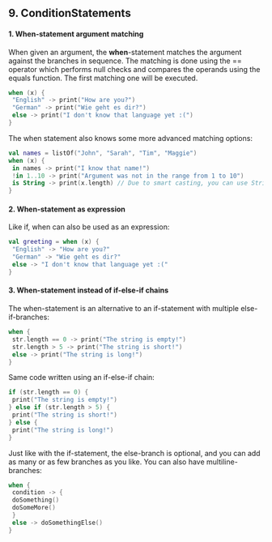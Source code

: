## 9. ConditionStatements

#### 1. When-statement argument matching

When given an argument, the __when__-statement matches the argument against the branches in sequence. The
matching is done using the == operator which performs null checks and compares the operands using the equals
function. The first matching one will be executed.


~~~Kotlin
when (x) {
 "English" -> print("How are you?")
 "German" -> print("Wie geht es dir?")
 else -> print("I don't know that language yet :(")
}
~~~

The when statement also knows some more advanced matching options:

~~~Kotlin
val names = listOf("John", "Sarah", "Tim", "Maggie")
when (x) {
 in names -> print("I know that name!")
 !in 1..10 -> print("Argument was not in the range from 1 to 10")
 is String -> print(x.length) // Due to smart casting, you can use String-functions here
}
~~~

#### 2. When-statement as expression

Like if, when can also be used as an expression:

~~~Kotlin
val greeting = when (x) {
 "English" -> "How are you?"
 "German" -> "Wie geht es dir?"
 else -> "I don't know that language yet :("
}
~~~

#### 3. When-statement instead of if-else-if chains

The when-statement is an alternative to an if-statement with multiple else-if-branches:


~~~Kotlin
when {
 str.length == 0 -> print("The string is empty!")
 str.length > 5 -> print("The string is short!")
 else -> print("The string is long!")
}
~~~

Same code written using an if-else-if chain:


~~~Kotlin
if (str.length == 0) {
 print("The string is empty!")
} else if (str.length > 5) {
 print("The string is short!")
} else {
 print("The string is long!")
}
~~~

Just like with the if-statement, the else-branch is optional, and you can add as many or as few branches as you like.
You can also have multiline-branches:

~~~Kotlin
when {
 condition -> {
 doSomething()
 doSomeMore()
 }
 else -> doSomethingElse()
}
~~~